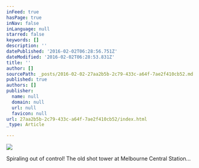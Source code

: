 ```yaml
---
inFeed: true
hasPage: true
inNav: false
inLanguage: null
starred: false
keywords: []
description: ''
datePublished: '2016-02-02T06:28:56.751Z'
dateModified: '2016-02-02T06:28:53.831Z'
title: ''
author: []
sourcePath: _posts/2016-02-02-27aa2b5b-2c79-433c-a64f-7ae2f410cb52.md
published: true
authors: []
publisher:
  name: null
  domain: null
  url: null
  favicon: null
url: 27aa2b5b-2c79-433c-a64f-7ae2f410cb52/index.html
_type: Article

---
```

![](https://s3-us-west-2.amazonaws.com/the-grid-img/p/e0d8f5f008043c4c67c25366f9a7af0af03c2718.jpg)

Spiraling out of control! The old shot tower at Melbourne Central Station...